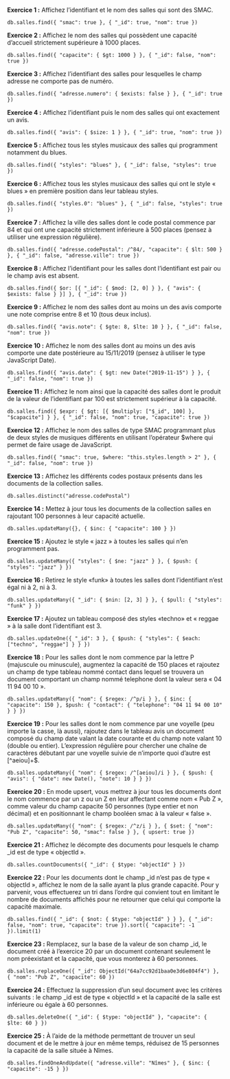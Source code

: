 **Exercice 1 :** Affichez l’identifiant et le nom des salles qui sont des SMAC.
```
db.salles.find({ "smac": true }, { "_id": true, "nom": true })
```

**Exercice 2 :** Affichez le nom des salles qui possèdent une capacité d’accueil strictement supérieure à 1000 places.
```
db.salles.find({ "capacite": { $gt: 1000 } }, { "_id": false, "nom": true })
```

**Exercice 3 :** Affichez l’identifiant des salles pour lesquelles le champ adresse ne comporte pas de numéro.
```
db.salles.find({ "adresse.numero": { $exists: false } }, { "_id": true })
```

**Exercice 4 :** Affichez l’identifiant puis le nom des salles qui ont exactement un avis.
```
db.salles.find({ "avis": { $size: 1 } }, { "_id": true, "nom": true })
```

**Exercice 5 :** Affichez tous les styles musicaux des salles qui programment notamment du blues.
```
db.salles.find({ "styles": "blues" }, { "_id": false, "styles": true })
```

**Exercice 6 :** Affichez tous les styles musicaux des salles qui ont le style « blues » en première position dans leur tableau styles.
```
db.salles.find({ "styles.0": "blues" }, { "_id": false, "styles": true })
```

**Exercice 7 :** Affichez la ville des salles dont le code postal commence par 84 et qui ont une capacité strictement inférieure à 500 places (pensez à utiliser une expression régulière).
```
db.salles.find({ "adresse.codePostal": /^84/, "capacite": { $lt: 500 } }, { "_id": false, "adresse.ville": true })
```

**Exercice 8 :** Affichez l’identifiant pour les salles dont l’identifiant est pair ou le champ avis est absent.
```
db.salles.find({ $or: [{ "_id": { $mod: [2, 0] } }, { "avis": { $exists: false } }] }, { "_id": true })
```

**Exercice 9 :** Affichez le nom des salles dont au moins un des avis comporte une note comprise entre 8 et 10 (tous deux inclus).
```
db.salles.find({ "avis.note": { $gte: 8, $lte: 10 } }, { "_id": false, "nom": true })
```

**Exercice 10 :** Affichez le nom des salles dont au moins un des avis comporte une date postérieure au 15/11/2019 (pensez à utiliser le type JavaScript Date).
```
db.salles.find({ "avis.date": { $gt: new Date("2019-11-15") } }, { "_id": false, "nom": true })
```

**Exercice 11 :** Affichez le nom ainsi que la capacité des salles dont le produit de la valeur de l’identifiant par 100 est strictement supérieur à la capacité.
```
db.salles.find({ $expr: { $gt: [{ $multiply: ["$_id", 100] }, "$capacite"] } }, { "_id": false, "nom": true, "capacite": true })
```

**Exercice 12 :** Affichez le nom des salles de type SMAC programmant plus de deux styles de musiques différents en utilisant l’opérateur $where qui permet de faire usage de JavaScript.
```
db.salles.find({ "smac": true, $where: "this.styles.length > 2" }, { "_id": false, "nom": true })
```

**Exercice 13 :** Affichez les différents codes postaux présents dans les documents de la collection salles.
```
db.salles.distinct("adresse.codePostal")
```

**Exercice 14 :** Mettez à jour tous les documents de la collection salles en rajoutant 100 personnes à leur capacité actuelle.
```
db.salles.updateMany({}, { $inc: { "capacite": 100 } })
```

**Exercice 15 :** Ajoutez le style « jazz » à toutes les salles qui n’en programment pas.
```
db.salles.updateMany({ "styles": { $ne: "jazz" } }, { $push: { "styles": "jazz" } })
```

**Exercice 16 :** Retirez le style «funk» à toutes les salles dont l’identifiant n’est égal ni à 2, ni à 3.
```
db.salles.updateMany({ "_id": { $nin: [2, 3] } }, { $pull: { "styles": "funk" } })
```

**Exercice 17 :** Ajoutez un tableau composé des styles «techno» et « reggae » à la salle dont l’identifiant est 3.
```
db.salles.updateOne({ "_id": 3 }, { $push: { "styles": { $each: ["techno", "reggae"] } } })
```

**Exercice 18 :** Pour les salles dont le nom commence par la lettre P (majuscule ou minuscule), augmentez la capacité de 150 places et rajoutez un champ de type tableau nommé contact dans lequel se trouvera un document comportant un champ nommé telephone dont la valeur sera « 04 11 94 00 10 ».
```
db.salles.updateMany({ "nom": { $regex: /^p/i } }, { $inc: { "capacite": 150 }, $push: { "contact": { "telephone": "04 11 94 00 10" } } })
```

**Exercice 19 :** Pour les salles dont le nom commence par une voyelle (peu importe la casse, là aussi), rajoutez dans le tableau avis un document composé du champ date valant la date courante et du champ note valant 10 (double ou entier). L’expression régulière pour chercher une chaîne de caractères débutant par une voyelle suivie de n’importe quoi d’autre est [^aeiou]+$.
```
db.salles.updateMany({ "nom": { $regex: /^[aeiou]/i } }, { $push: { "avis": { "date": new Date(), "note": 10 } } })
```

**Exercice 20 :** En mode upsert, vous mettrez à jour tous les documents dont le nom commence par un z ou un Z en leur affectant comme nom « Pub Z », comme valeur du champ capacite 50 personnes (type entier et non décimal) et en positionnant le champ booléen smac à la valeur « false ».
```
db.salles.updateMany({ "nom": { $regex: /^z/i } }, { $set: { "nom": "Pub Z", "capacite": 50, "smac": false } }, { upsert: true })
```

**Exercice 21 :** Affichez le décompte des documents pour lesquels le champ _id est de type « objectId ».
```
db.salles.countDocuments({ "_id": { $type: "objectId" } })
```

**Exercice 22 :** Pour les documents dont le champ _id n’est pas de type « objectId », affichez le nom de la salle ayant la plus grande capacité. Pour y parvenir, vous effectuerez un tri dans l’ordre qui convient tout en limitant le nombre de documents affichés pour ne retourner que celui qui comporte la capacité maximale.
```
db.salles.find({ "_id": { $not: { $type: "objectId" } } }, { "_id": false, "nom": true, "capacite": true }).sort({ "capacite": -1 }).limit(1)
```

**Exercice 23 :** Remplacez, sur la base de la valeur de son champ _id, le document créé à l’exercice 20 par un document contenant seulement le nom préexistant et la capacité, que vous monterez à 60 personnes.
```
db.salles.replaceOne({ "_id": ObjectId("64a7cc92d1baa0e3d6e804f4") }, { "nom": "Pub Z", "capacite": 60 })
```

**Exercice 24 :** Effectuez la suppression d’un seul document avec les critères suivants : le champ _id est de type « objectId » et la capacité de la salle est inférieure ou égale à 60 personnes.
```
db.salles.deleteOne({ "_id": { $type: "objectId" }, "capacite": { $lte: 60 } })
```

**Exercice 25 :** À l’aide de la méthode permettant de trouver un seul document et de le mettre à jour en même temps, réduisez de 15 personnes la capacité de la salle située à Nîmes.
```
db.salles.findOneAndUpdate({ "adresse.ville": "Nîmes" }, { $inc: { "capacite": -15 } })
```